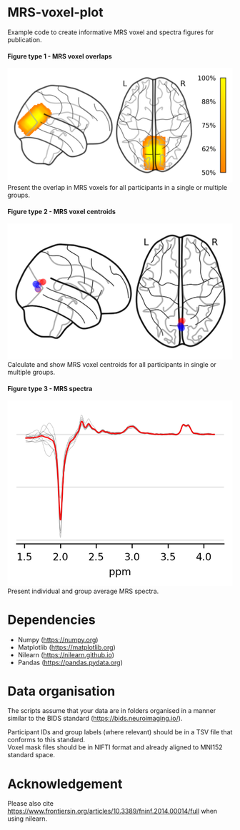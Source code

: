 # MRS-voxel-plot
Example code to create informative MRS voxel and spectra figures for publication.  
#### Figure type 1 - MRS voxel overlaps 
![MRS voxel overlap](example-figures/voxel-density-map_single-group.png)  
Present the overlap in MRS voxels for all participants in a single or multiple groups.  
#### Figure type 2 - MRS voxel centroids
![MRS voxel centroids](example-figures/mask-centroids_two-groups.png)  
Calculate and show MRS voxel centroids for all participants in single or multiple groups.  
#### Figure type 3 - MRS spectra  
![MRS spectra](example-figures/mrs-spectra_single-group.png)  
Present individual and group average MRS spectra. 


# Dependencies
- Numpy (https://numpy.org)
- Matplotlib (https://matplotlib.org)
- Nilearn (https://nilearn.github.io)
- Pandas (https://pandas.pydata.org)

# Data organisation
The scripts assume that your data are in folders organised in a manner similar to the BIDS standard (https://bids.neuroimaging.io/).  

Participant IDs and group labels (where relevant) should be in a TSV file that conforms to this standard.  
Voxel mask files should be in NIFTI format and already aligned to MNI152 standard space.

# Acknowledgement

Please also cite https://www.frontiersin.org/articles/10.3389/fninf.2014.00014/full when using nilearn. 
